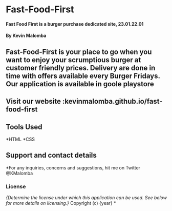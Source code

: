 # Fast-Food-First
#### Fast Food First is a burger purchase dedicated site, 23.01.22.01
#### By Kevin Malomba
## Fast-Food-First is your place to go when you want to enjoy your scrumptious burger at customer friendly prices. Delivery are done in time with offers available every Burger Fridays. Our application is available in goole playstore
## Visit our website :kevinmalomba.github.io/fast-food-first

## Tools Used 
*HTML
*CSS
## Support and contact details
*For any inquiries, concerns and suggestions, hit me on Twitter @KMalomba 
### License
*{Determine the license under which this application can be used.  See below for more details on licensing.}*
Copyright (c) {year} 
*